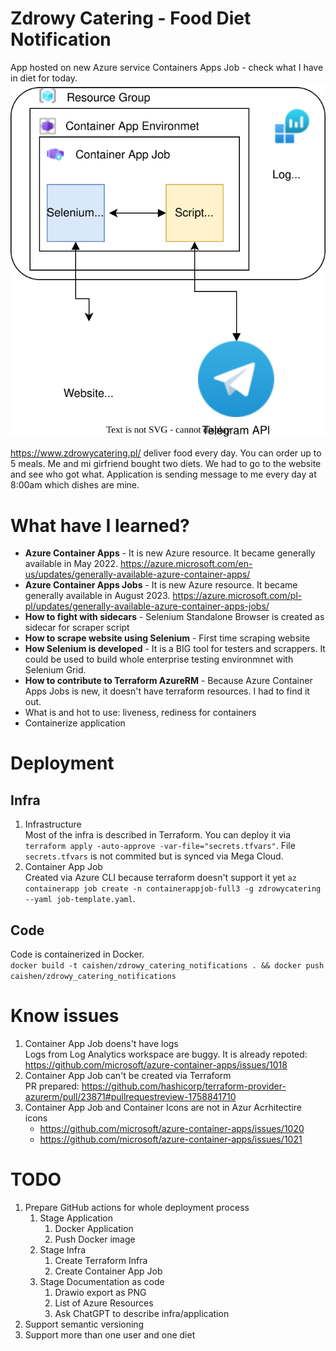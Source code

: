 # Zdrowy Catering - Food Diet Notification
App hosted on new Azure service Containers Apps Job - check what I have in diet for today.  
<img src="./images/diagram.drawio.svg">  

https://www.zdrowycatering.pl/ deliver food every day. You can order up to 5 meals. Me and mi girfriend bought two diets. We had to go to the website and see who got what. Application is sending message to me every day at 8:00am which dishes are mine. 

# What have I learned?
- **Azure Container Apps** - It is new Azure resource. It became generally available in May 2022. https://azure.microsoft.com/en-us/updates/generally-available-azure-container-apps/
- **Azure Container Apps Jobs** - It is new Azure resource. It became generally available in August 2023. https://azure.microsoft.com/pl-pl/updates/generally-available-azure-container-apps-jobs/
- **How to fight with sidecars** - Selenium Standalone Browser is created as sidecar for scraper script
- **How to scrape website using Selenium** - First time scraping website
- **How Selenium is developed** - It is a BIG tool for testers and scrappers. It could be used to build whole enterprise testing environmnet with Selenium Grid.
- **How to contribute to Terraform AzureRM** - Because Azure Container Apps Jobs is new, it doesn't have terraform resources. I had to find it out. 
- What is and hot to use: liveness, rediness for containers
- Containerize application

# Deployment
## Infra
1. Infrastructure  
Most of the infra is described in Terraform. You can deploy it via `terraform apply -auto-approve -var-file="secrets.tfvars"`. File `secrets.tfvars` is not commited but is synced via Mega Cloud.
2. Container App Job   
Created via Azure CLI because terraform doesn't support it yet `az containerapp job create -n containerappjob-full3 -g zdrowycatering --yaml job-template.yaml`. 

## Code
Code is containerized in Docker.  
`docker build -t caishen/zdrowy_catering_notifications . && docker push caishen/zdrowy_catering_notifications`

# Know issues
1. Container App Job doens't have logs  
Logs from Log Analytics workspace are buggy. It is already repoted: https://github.com/microsoft/azure-container-apps/issues/1018
2. Container App Job can't be created via Terraform  
PR prepared: https://github.com/hashicorp/terraform-provider-azurerm/pull/23871#pullrequestreview-1758841710
3. Container App Job and Container Icons are not in Azur Acrhitectire icons  
    - https://github.com/microsoft/azure-container-apps/issues/1020
    - https://github.com/microsoft/azure-container-apps/issues/1021

# TODO
1. Prepare GitHub actions for whole deployment process
   1. Stage Application
      1. Docker Application
      2. Push Docker image
   2. Stage Infra
      1. Create Terraform Infra
      2. Create Container App Job
   3. Stage Documentation as code
      1. Drawio export as PNG
      2. List of Azure Resources   
      3. Ask ChatGPT to describe infra/application
2. Support semantic versioning
3. Support more than one user and one diet